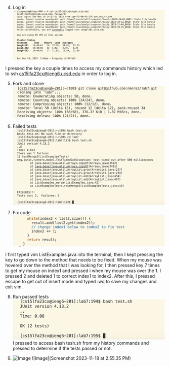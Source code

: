 4) Log in
![Image](login.png)

I pressed the key <up> a couple times to access my commands history which led to ssh cs15lfa23cx@ieng6.ucsd.edu
in order to log in. 

5) Fork and clone
![Image](gitclone.png)


6) Failed tests
![Image](fail.png)

7) Fix code
![Image](change.png)

I first typed vim ListExamples.java into the terminal, then I kept pressing the  <down> key to go 
down to the method that needs to be fixed. When my mouse was hovered over the method that I was looking for, 
I then pressed <right> key 7 times to get my mouse on index1 and pressed i when my mouse was over the 1. I pressed 2 
and deleted 1 to correct index1 to index2. After this, I pressed escape to get out of insert mode and 
typed :wq to save my changes and exit vim. 

8) Run passed tests
   ![Image](pass.png)
   I pressed <up> <up> <up> to access bash tesh.sh from my history commands and
   pressed <enter> to determine if the tests passed or not.

9) ![Image](commit.png)
   ![Image](Screenshot 2023-11-18 at 2.55.35 PM)
